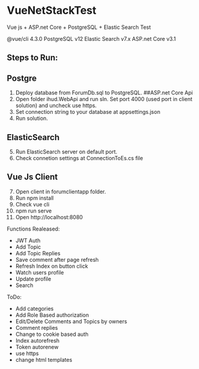 # VueNetStackTest
 Vue js + ASP.net Core + PostgreSQL + Elastic Search Test

@vue/cli 4.3.0
PostgreSQL v12
Elastic Search v7.x
ASP.net Core v3.1

## Steps to Run:
## Postgre
1. Deploy database from ForumDb.sql to PostgreSQL. 
##ASP.net Core Api
2. Open folder ihud.WebApi and run sln. Set port 4000 (used port in client solution) and uncheck use https.
3. Set connection string to your database at appsettings.json
4. Run solution.
## ElasticSearch
5. Run ElasticSearch server on default port. 
6. Check connetion settings at ConnectionToEs.cs file
## Vue Js Client
7. Open client in forumclientapp folder.
8. Run npm install 
9. Check vue cli
10. npm run serve
11. Open http://localhost:8080



Functions
Realeased:
+ JWT Auth
+ Add Topic
+ Add Topic Replies
+ Save comment after page refresh
+ Refresh Index on button click
+ Watch users profile
+ Update profile
+ Search

ToDo:
+ Add categories
+ Add Role Based authorization
+ Edit/Delete Comments and Topics by owners
+ Comment replies
+ Change to cookie based auth
+ Index autorefresh
+ Token autorenew
+ use https
+ change html templates


